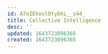 ```yaml
---
id: A7oIEkoolOtybkL__s44_
title: Collective Intelligence
desc: ''
updated: 1643723096365
created: 1643723096365
---
```



